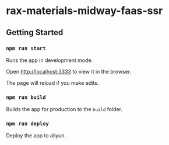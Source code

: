 # rax-materials-midway-faas-ssr

## Getting Started

### `npm run start`

Runs the app in development mode.

Open [http://localhost:3333](http://localhost:3333) to view it in the browser.

The page will reload if you make edits.

### `npm run build`

Builds the app for production to the `build` folder.

### `npm run deploy`

Deploy the app to aliyun.
